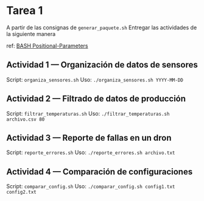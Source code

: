 # Tarea 1

A partir de las consignas de `generar_paquete.sh`
Entregar las actividades de la siguiente manera

ref: [BASH Positional-Parameters](https://www.gnu.org/software/bash/manual/bash.html#Positional-Parameters)

## Actividad 1 — Organización de datos de sensores

Script: `organiza_sensores.sh`
Uso: `./organiza_sensores.sh YYYY-MM-DD`

## Actividad 2 — Filtrado de datos de producción

Script: `filtrar_temperaturas.sh`
Uso: `./filtrar_temperaturas.sh archivo.csv 80`

## Actividad 3 — Reporte de fallas en un dron

Script: `reporte_errores.sh`
Uso: `./reporte_errores.sh archivo.txt`

## Actividad 4 — Comparación de configuraciones

Script: `comparar_config.sh`
Uso: `./comparar_config.sh config1.txt config2.txt`
